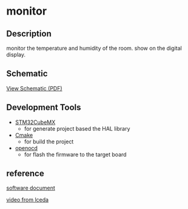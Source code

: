 # monitor

## Description

monitor the temperature and humidity of the room. show on the digital display.

## Schematic

[View Schematic (PDF)](doc/Schematic.pdf)

## Development Tools

- [STM32CubeMX](https://www.st.com/en/development-tools/stm32cubemx.html)
  - for generate project based the HAL library
- [Cmake](https://cmake.org/)
  - for build the project
- [openocd](http://openocd.org/)
  - for flash the firmware to the target board

## reference

[software document](https://www.yuque.com/wldz/jlceda/dqetva01onq5tgdz)

[video from lceda](https://www.bilibili.com/video/BV1ui421Y7L6/)